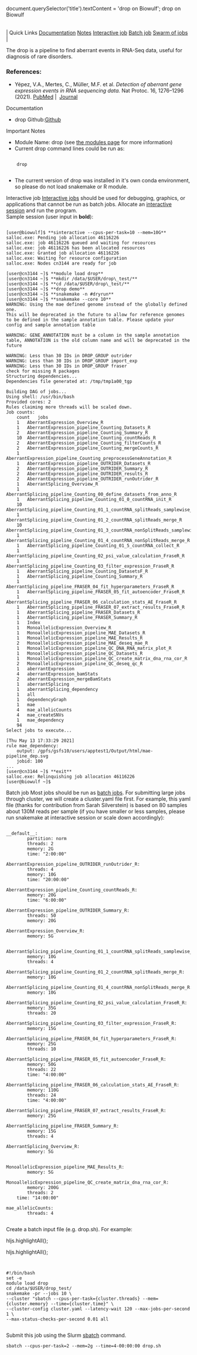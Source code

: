 

document.querySelector('title').textContent = 'drop on Biowulf';
drop on Biowulf


|  |
| --- |
| 
Quick Links
[Documentation](#doc)
[Notes](#notes)
[Interactive job](#int) 
[Batch job](#sbatch) 
[Swarm of jobs](#swarm) 
 |



The drop is a pipeline to find aberrant events in RNA-Seq data, useful for diagnosis of rare disorders. 






### References:


* Yépez, V.A., Mertes, C., Müller, M.F. et al. *Detection of aberrant gene expression events in RNA sequencing data.*  Nat Protoc. 16, 1276–1296 (2021).
 [PubMed](https://pubmed.ncbi.nlm.nih.gov/33462443/) | 
 [Journal](https://www.nature.com/articles/s41596-020-00462-5)


Documentation
* drop Github:[Github](https://github.com/gagneurlab/drop)


Important Notes
* Module Name: drop (see [the modules page](/apps/modules.html) for more information)
 * Current drop command lines could be run as:
 
```

	drop
	
```
* The current version of drop was installed in it's own conda environment, so please do not load snakemake or R module.

Interactive job
[Interactive jobs](/docs/userguide.html#int) should be used for debugging, graphics, or applications that cannot be run as batch jobs.
Allocate an [interactive session](/docs/userguide.html#int) and run the program.   
Sample session (user input in **bold**):



```

[user@biowulf]$ **sinteractive --cpus-per-task=10 --mem=10G**
salloc.exe: Pending job allocation 46116226
salloc.exe: job 46116226 queued and waiting for resources
salloc.exe: job 46116226 has been allocated resources
salloc.exe: Granted job allocation 46116226
salloc.exe: Waiting for resource configuration
salloc.exe: Nodes cn3144 are ready for job

[user@cn3144 ~]$ **module load drop**
[user@cn3144 ~]$ **mkdir /data/$USER/drop\_test/**
[user@cn3144 ~]$ **cd /data/$USER/drop\_test/**
[user@cn3144 ~]$ **drop demo**
[user@cn3144 ~]$ **snakemake -n #dryrun**
[user@cn3144 ~]$ **snakemake --core 10**
WARNING: Using the mae defined genome instead of the globally defined one.
This will be deprecated in the future to allow for reference genomes to be defined in the sample annotation table. Please update your config and sample annotation table

WARNING: GENE_ANNOTATION must be a column in the sample annotation table, ANNOTATION is the old column name and will be deprecated in the future

WARNING: Less than 30 IDs in DROP_GROUP outrider
WARNING: Less than 30 IDs in DROP_GROUP import_exp
WARNING: Less than 30 IDs in DROP_GROUP fraser
check for missing R packages
Structuring dependencies...
Dependencies file generated at: /tmp/tmp1a00_tgp

Building DAG of jobs...
Using shell: /usr/bin/bash
Provided cores: 2
Rules claiming more threads will be scaled down.
Job counts:
	count	jobs
	1	AberrantExpression_Overview_R
	1	AberrantExpression_pipeline_Counting_Datasets_R
	2	AberrantExpression_pipeline_Counting_Summary_R
	10	AberrantExpression_pipeline_Counting_countReads_R
	2	AberrantExpression_pipeline_Counting_filterCounts_R
	2	AberrantExpression_pipeline_Counting_mergeCounts_R
	1	AberrantExpression_pipeline_Counting_preprocessGeneAnnotation_R
	1	AberrantExpression_pipeline_OUTRIDER_Datasets_R
	2	AberrantExpression_pipeline_OUTRIDER_Summary_R
	2	AberrantExpression_pipeline_OUTRIDER_results_R
	2	AberrantExpression_pipeline_OUTRIDER_runOutrider_R
	1	AberrantSplicing_Overview_R
	1	AberrantSplicing_pipeline_Counting_00_define_datasets_from_anno_R
	1	AberrantSplicing_pipeline_Counting_01_0_countRNA_init_R
	10	AberrantSplicing_pipeline_Counting_01_1_countRNA_splitReads_samplewise_R
	1	AberrantSplicing_pipeline_Counting_01_2_countRNA_splitReads_merge_R
	10	AberrantSplicing_pipeline_Counting_01_3_countRNA_nonSplitReads_samplewise_R
	1	AberrantSplicing_pipeline_Counting_01_4_countRNA_nonSplitReads_merge_R
	1	AberrantSplicing_pipeline_Counting_01_5_countRNA_collect_R
	1	AberrantSplicing_pipeline_Counting_02_psi_value_calculation_FraseR_R
	1	AberrantSplicing_pipeline_Counting_03_filter_expression_FraseR_R
	1	AberrantSplicing_pipeline_Counting_DatasetsF_R
	1	AberrantSplicing_pipeline_Counting_Summary_R
	1	AberrantSplicing_pipeline_FRASER_04_fit_hyperparameters_FraseR_R
	1	AberrantSplicing_pipeline_FRASER_05_fit_autoencoder_FraseR_R
	1	AberrantSplicing_pipeline_FRASER_06_calculation_stats_AE_FraseR_R
	1	AberrantSplicing_pipeline_FRASER_07_extract_results_FraseR_R
	1	AberrantSplicing_pipeline_FRASER_Datasets_R
	1	AberrantSplicing_pipeline_FRASER_Summary_R
	1	Index
	1	MonoallelicExpression_Overview_R
	1	MonoallelicExpression_pipeline_MAE_Datasets_R
	1	MonoallelicExpression_pipeline_MAE_Results_R
	2	MonoallelicExpression_pipeline_MAE_deseq_mae_R
	1	MonoallelicExpression_pipeline_QC_DNA_RNA_matrix_plot_R
	1	MonoallelicExpression_pipeline_QC_Datasets_R
	1	MonoallelicExpression_pipeline_QC_create_matrix_dna_rna_cor_R
	2	MonoallelicExpression_pipeline_QC_deseq_qc_R
	1	aberrantExpression
	4	aberrantExpression_bamStats
	2	aberrantExpression_mergeBamStats
	1	aberrantSplicing
	1	aberrantSplicing_dependency
	1	all
	1	dependencyGraph
	1	mae
	4	mae_allelicCounts
	4	mae_createSNVs
	1	mae_dependency
	94
Select jobs to execute...

[Thu May 13 17:33:29 2021]
rule mae_dependency:
    output: /gpfs/gsfs10/users/apptest1/Output/html/mae-pipeline_dep.svg
    jobid: 100
...
[user@cn3144 ~]$ **exit**
salloc.exe: Relinquishing job allocation 46116226
[user@biowulf ~]$

```


Batch job
Most jobs should be run as [batch jobs](/docs/userguide.html#submit).
For submitting large jobs through cluster, we will create a cluster.yaml file first. For example, this yaml file (thanks for contribution from Sarah Silverstein) is based on 80 samples about 130M reads per sample (if you have smaller or less samples, please run snakemake at interactive session or scale down accordingly):



```

__default__:
        partition: norm
        threads: 2
        memory: 2G
        time: "2:00:00"

AberrantExpression_pipeline_OUTRIDER_runOutrider_R:
        threads: 4
        memory: 10G
        time: "20:00:00"

AberrantExpression_pipeline_Counting_countReads_R:
        memory: 20G
        time: "6:00:00"

AberrantExpression_pipeline_OUTRIDER_Summary_R:
        threads: 50
        memory: 20G

AberrantExpression_Overview_R:
        memory: 5G


AberrantSplicing_pipeline_Counting_01_1_countRNA_splitReads_samplewise_R:
        memory: 10G
        threads: 4

AberrantSplicing_pipeline_Counting_01_2_countRNA_splitReads_merge_R:
        memory: 10G

AberrantSplicing_pipeline_Counting_01_4_countRNA_nonSplitReads_merge_R:
        memory: 10G

AberrantSplicing_pipeline_Counting_02_psi_value_calculation_FraseR_R:
        memory: 35G
        threads: 20

AberrantSplicing_pipeline_Counting_03_filter_expression_FraseR_R:
        memory: 15G

AberrantSplicing_pipeline_FRASER_04_fit_hyperparameters_FraseR_R:
        memory: 25G
        threads: 10

AberrantSplicing_pipeline_FRASER_05_fit_autoencoder_FraseR_R:
        memory: 50G
        threads: 22
        time: "4:00:00"

AberrantSplicing_pipeline_FRASER_06_calculation_stats_AE_FraseR_R:
        memory: 110G
        threads: 24
        time: "4:00:00"

AberrantSplicing_pipeline_FRASER_07_extract_results_FraseR_R:
        memory: 25G

AberrantSplicing_pipeline_FRASER_Summary_R:
        memory: 15G
        threads: 4

AberrantSplicing_Overview_R:
        memory: 5G


MonoallelicExpression_pipeline_MAE_Results_R:
        memory: 5G

MonoallelicExpression_pipeline_QC_create_matrix_dna_rna_cor_R:
        memory: 200G
        threads: 2
	time: "14:00:00"

mae_allelicCounts:
        threads: 4


```

Create a batch input file (e.g. drop.sh). For example:


hljs.highlightAll();


hljs.highlightAll();

```


#!/bin/bash
set -e
module load drop
cd /data/$USER/drop_test/
snakemake -pr --jobs 10 \
--cluster "sbatch --cpus-per-task={cluster.threads} --mem={cluster.memory} --time={cluster.time}" \
--cluster-config cluster.yaml --latency-wait 120 --max-jobs-per-second 1 \
--max-status-checks-per-second 0.01 all


```

Submit this job using the Slurm [sbatch](/docs/userguide.html) command.



```
sbatch --cpus-per-task=2 --mem=2g --time=4-00:00:00 drop.sh
```


